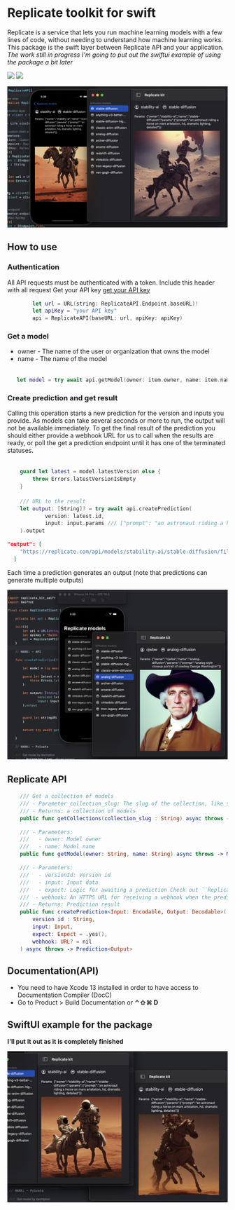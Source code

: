 # Replicate toolkit for swift

Replicate is a service that lets you run machine learning models with a few lines of code, without needing to understand how machine learning works. This package is the swift layer between Replicate API and your application.
*The work still in progress I'm going to put out the swiftui example of using the package a bit later*

 [![](https://img.shields.io/endpoint?url=https%3A%2F%2Fswiftpackageindex.com%2Fapi%2Fpackages%2FThe-Igor%2Freplicate-kit-swift%2Fbadge%3Ftype%3Dswift-versions)](https://swiftpackageindex.com/The-Igor/replicate-kit-swift) [![](https://img.shields.io/endpoint?url=https%3A%2F%2Fswiftpackageindex.com%2Fapi%2Fpackages%2FThe-Igor%2Freplicate-kit-swift%2Fbadge%3Ftype%3Dplatforms)](https://swiftpackageindex.com/The-Igor/replicate-kit-swift)
 
  ![The concept](https://github.com/The-Igor/replicate-kit-swift/blob/main/img/image_01.png)  
 
 
 ## How to use
 
### Authentication
All API requests must be authenticated with a token. Include this header with all request
 Get your API key [get your API key](https://replicate.com/) 

```swift
        let url = URL(string: ReplicateAPI.Endpoint.baseURL)!
        let apiKey = "your API key"
        api = ReplicateAPI(baseURL: url, apiKey: apiKey)
```

### Get a model

- owner - The name of the user or organization that owns the model
- name - The name of the model
```swift
    
   let model = try await api.getModel(owner: item.owner, name: item.name)
```

### Create prediction and get result

Calling this operation starts a new prediction for the version and inputs you provide. As models can take several seconds or more to run, the output will not be available immediately. To get the final result of the prediction you should either provide a webhook URL for us to call when the results are ready, or poll the get a prediction endpoint until it has one of the terminated statuses.

```swift

    guard let latest = model.latestVersion else {
        throw Errors.latestVersionIsEmpty
    }

    /// URL to the result 
    let output: [String]? = try await api.createPrediction(
            version: latest.id,
            input: input.params /// ["prompt": "an astronaut riding a horse on mars"]
    ).output
```

```json
"output": [
    "https://replicate.com/api/models/stability-ai/stable-diffusion/files/9c3b6fe4-2d37-4571-a17a-83951b1cb120/out-0.png"
  ]
```

Each time a prediction generates an output (note that predictions can generate multiple outputs)

![The concept](https://github.com/The-Igor/replicate-kit-swift/blob/main/img/image_03.png) 

## Replicate API

```swift
    /// Get a collection of models
    /// - Parameter collection_slug: The slug of the collection, like super-resolution or image-restoration
    /// - Returns: a collection of models
    public func getCollections(collection_slug : String) async throws -> CollectionOfModels
```
```swift
    /// - Parameters:
    ///   - owner: Model owner
    ///   - name: Model name
    public func getModel(owner: String, name: String) async throws -> Model
```    

```swift
    /// - Parameters:
    ///   - versionId: Version id
    ///   - input: Input data
    ///   - expect: Logic for awaiting a prediction Check out ``ReplicateAPI.Expect``
    ///  - webhook: An HTTPS URL for receiving a webhook when the prediction has new output.
    /// - Returns: Prediction result
    public func createPrediction<Input: Encodable, Output: Decodable>(
        version id : String,
        input: Input,
        expect: Expect = .yes(),
        webhook: URL? = nil
    ) async throws -> Prediction<Output>

```

## Documentation(API)
- You need to have Xcode 13 installed in order to have access to Documentation Compiler (DocC)
- Go to Product > Build Documentation or **⌃⇧⌘ D**

## SwiftUI example for the package
**I'll put it out as it is completely finished**

![The concept](https://github.com/The-Igor/replicate-kit-swift/blob/main/img/image_02.png) 


